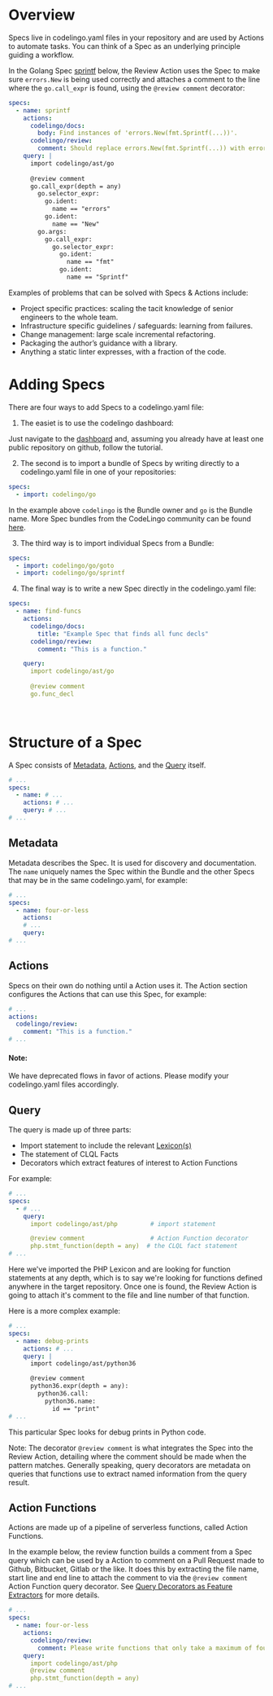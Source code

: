 # Overview

Specs live in codelingo.yaml files in your repository and are used by Actions to automate tasks. You can think of a Spec as an underlying principle guiding a workflow.

In the Golang Spec [sprintf](https://www.codelingo.io/specs/codelingo/go/sprintf) below, the Review Action uses the Spec to make sure `errors.New` is being used correctly and attaches a comment to the line where the `go.call_expr` is found, using the `@review comment` decorator:

```yaml
specs:
  - name: sprintf
    actions:
      codelingo/docs:
        body: Find instances of 'errors.New(fmt.Sprintf(...))'.
      codelingo/review:
        comment: Should replace errors.New(fmt.Sprintf(...)) with errors.Errorf(...).
    query: |
      import codelingo/ast/go
  
      @review comment
      go.call_expr(depth = any)
        go.selector_expr:
          go.ident:
            name == "errors"
          go.ident:
            name == "New"
        go.args:
          go.call_expr:
            go.selector_expr:
              go.ident:
                name == "fmt"
              go.ident:
                name == "Sprintf"
```

Examples of problems that can be solved with Specs & Actions include:

- Project specific practices: scaling the tacit knowledge of senior engineers to the whole team.
- Infrastructure specific guidelines / safeguards: learning from failures.
- Change management: large scale incremental refactoring.
- Packaging the author’s guidance with a library.
- Anything a static linter expresses, with a fraction of the code.

# Adding Specs

There are four ways to add Specs to a codelingo.yaml file:

1. The easiet is to use the codelingo dashboard:

Just navigate to the [dashboard](https://www.codelingo.io/dashboard) and, assuming you already have at least one public repository on github, follow the tutorial.

2. The second is to import a bundle of Specs by writing directly to a codelingo.yaml file in one of your repositories:

```yaml
specs:
  - import: codelingo/go
```

In the example above `codelingo` is the Bundle owner and `go` is the Bundle name. More Spec bundles from the CodeLingo community can be found [here](https://www.codelingo.io/specs).

3. The third way is to import individual Specs from a Bundle:

```yaml
specs:
  - import: codelingo/go/goto
  - import: codelingo/go/sprintf
```

4. The final way is to write a new Spec directly in the codelingo.yaml file:

```yaml
specs:
  - name: find-funcs
    actions:
      codelingo/docs:
        title: "Example Spec that finds all func decls"
      codelingo/review:
        comment: "This is a function."

    query:
      import codelingo/ast/go
  
      @review comment
      go.func_decl
```

<br/>

# Structure of a Spec

A Spec consists of [Metadata](#metadata), [Actions](#actions), and the [Query](#query) itself.

```yaml
# ...
specs:
  - name: # ...
    actions: # ...
    query: # ...
# ...
```

## Metadata

Metadata describes the Spec. It is used for discovery and documentation. The `name` uniquely names the Spec within the Bundle and the other Specs that may be in the same codelingo.yaml, for example:

```yaml
# ...
specs:
  - name: four-or-less
    actions: 
    # ...
    query:
# ...
```

## Actions

Specs on their own do nothing until a Action uses it. The Action section configures the Actions that can use this Spec, for example:

```yaml
# ...
actions:
  codelingo/review:
    comment: "This is a function."
# ...
```

#### Note:

We have deprecated flows in favor of actions. Please modify your codelingo.yaml files accordingly.

## Query

The query is made up of three parts:

- Import statement to include the relevant [Lexicon(s)](CLQL.md#lexicons)
- The statement of CLQL Facts
- Decorators which extract features of interest to Action Functions

For example:

```yaml
# ...
specs:
  - # ...
    query:
      import codelingo/ast/php         # import statement

      @review comment                  # Action Function decorator
      php.stmt_function(depth = any)  # the CLQL fact statement
# ...
```

Here we've imported the PHP Lexicon and are looking for function statements at any depth, which is to say we're looking for functions defined anywhere in the target repository. Once one is found, the Review Action is going to attach it's comment to the file and line number of that function.

Here is a more complex example:

```yaml
# ...
specs:
  - name: debug-prints
    actions: # ...
    query: |
      import codelingo/ast/python36

      @review comment
      python36.expr(depth = any):
        python36.call:
          python36.name:
            id == "print"
# ...
```

This particular Spec looks for debug prints in Python code.

Note: The decorator `@review comment` is what integrates the Spec into the Review Action, detailing where the comment should be made when the pattern matches. Generally speaking, query decorators are metadata on queries that functions use to extract named information from the query result.
<!-- TODO add more decorators example -->

## Action Functions

Actions are made up of a pipeline of serverless functions, called Action Functions.

In the example below, the review function builds a comment from a Spec query which can be used by a Action to comment on a Pull Request made to Github, Bitbucket, Gitlab or the like. It does this by extracting the file name, start line and end line to attach the comment to via the `@review comment` Action Function query decorator. See [Query Decorators as Feature Extractors](#query) for more details.

```yaml
# ...
specs:
  - name: four-or-less
    actions:
      codelingo/review:
        comment: Please write functions that only take a maximum of four arguments.
    query:
      import codelingo/ast/php
      @review comment
      php.stmt_function(depth = any)
# ...
```

